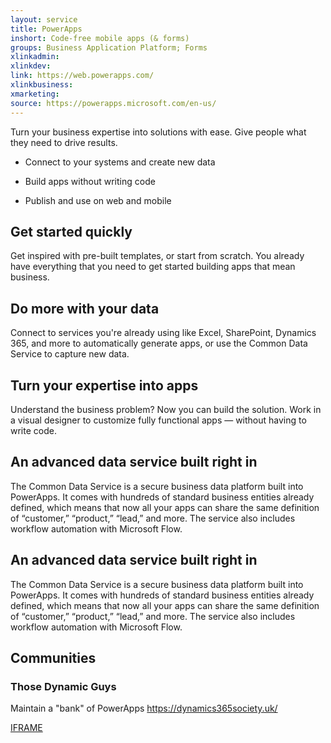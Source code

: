 ```yaml
---
layout: service
title: PowerApps
inshort: Code-free mobile apps (& forms)
groups: Business Application Platform; Forms
xlinkadmin: 
xlinkdev: 
link: https://web.powerapps.com/
xlinkbusiness: 
xmarketing: 
source: https://powerapps.microsoft.com/en-us/
---
```

Turn your business expertise into solutions with ease. Give people what they need to drive results.

- Connect to your systems and create new data
 
- Build apps without writing code
 
- Publish and use on web and mobile

## Get started quickly
Get inspired with pre-built templates, or start from scratch. You already have everything that you need to get started building apps that mean business.

## Do more with your data
Connect to services you're already using like Excel, SharePoint, Dynamics 365, and more to automatically generate apps, or use the Common Data Service to capture new data.

## Turn your expertise into apps
Understand the business problem? Now you can build the solution. Work in a visual designer to customize fully functional apps — without having to write code.

## An advanced data service built right in
The Common Data Service is a secure business data platform built into PowerApps. It comes with hundreds of standard business entities already defined, which means that now all your apps can share the same definition of “customer,” “product,” “lead,” and more. The service also includes workflow automation with Microsoft Flow.

## An advanced data service built right in
The Common Data Service is a secure business data platform built into PowerApps. It comes with hundreds of standard business entities already defined, which means that now all your apps can share the same definition of “customer,” “product,” “lead,” and more. The service also includes workflow automation with Microsoft Flow.

## Communities

### Those Dynamic Guys
Maintain a "bank" of PowerApps
[https://dynamics365society\.uk/](https://dynamics365society.uk/)

[IFRAME](https://www.youtube.com/embed/aP1VHlWgxpU)

